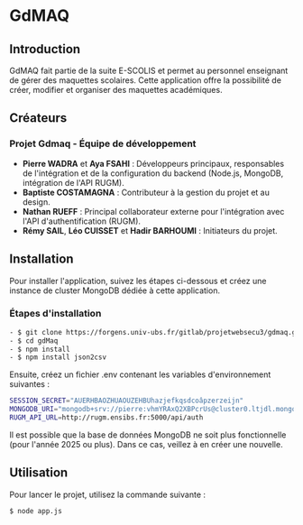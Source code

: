 # GdMAQ

## Introduction
GdMAQ fait partie de la suite E-SCOLIS et permet au personnel enseignant de gérer des maquettes scolaires. Cette application offre la possibilité de créer, modifier et organiser des maquettes académiques.

## Créateurs
### Projet Gdmaq - Équipe de développement
- **Pierre WADRA** et **Aya FSAHI** : Développeurs principaux, responsables de l'intégration et de la configuration du backend (Node.js, MongoDB, intégration de l'API RUGM).
- **Baptiste COSTAMAGNA** : Contributeur à la gestion du projet et au design.
- **Nathan RUEFF** : Principal collaborateur externe pour l'intégration avec l'API d'authentification (RUGM).
- **Rémy SAIL**, **Léo CUISSET** et **Hadir BARHOUMI** : Initiateurs du projet.

## Installation
Pour installer l'application, suivez les étapes ci-dessous et créez une instance de cluster MongoDB dédiée à cette application.

### Étapes d'installation
```bash
- $ git clone https://forgens.univ-ubs.fr/gitlab/projetwebsecu3/gdmaq.git
- $ cd gdMaq
- $ npm install
- $ npm install json2csv
```
Ensuite, créez un fichier .env contenant les variables d'environnement suivantes :

```bash
SESSION_SECRET="AUERHBAOZHUAOUZEHBUhazjefkqsdcoâpzerzeijn"
MONGODB_URI="mongodb+srv://pierre:vhmYRAxQ2XBPcrUs@cluster0.ltjdl.mongodb.net/?retryWrites=true&w=majority"
RUGM_API_URL=http://rugm.ensibs.fr:5000/api/auth
```
Il est possible que la base de données MongoDB ne soit plus fonctionnelle (pour l'année 2025 ou plus). Dans ce cas, veillez à en créer une nouvelle.

## Utilisation
Pour lancer le projet, utilisez la commande suivante :

```bash
$ node app.js
```

